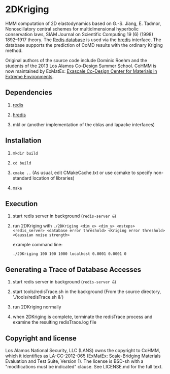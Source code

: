 2DKriging
=========

HMM computation of 2D elastodynamics based on G.-S. Jiang, E. Tadmor, Nonoscillatory central schemes for multidimensional hyperbolic conservation laws, SIAM Journal on Scientific Computing 19 (6) (1998) 1892–1917 theory. The [Redis database](http://redis.io) is used via the [hredis](https://github.com/redis/hiredis) interface. The database supports the prediction of CoMD results with the ordinary Kriging method. 

Original authors of the source code include Dominic Roehm and the students of the 2013 Los Alamos Co-Design Summer School. CoHMM is now maintained by ExMatEx: [Exascale Co-Design Center for Materials in Extreme Environments](exmatex.org).

Dependencies
------------

1. [redis](http://redis.io)

2. [hredis](https://github.com/redis/hiredis)

3. mkl or (another implementation of the cblas and lapacke interfaces)

Installation
------------

1. `mkdir build`

2. `cd build`

3. `cmake ..`
    (As usual, edit CMakeCache.txt or use ccmake to specify non-standard location of libraries)
    
4. `make`

Execution
---------

1. start redis server in background (`redis-server &`)

2. run 2DKriging with `./2DKriging <dim_x> <dim_y> <nsteps> <redis_server> <database error threshold> <Kriging error threshold> <Gaussian noise strength>`

   example command line:

   `./2DKriging 100 100 1000 localhost 0.0001 0.0001 0`

Generating a Trace of Database Accesses
---------

1. start redis server in background (`redis-server &`)

2. start tools/redisTrace.sh in the background (From the source directory, './tools/redisTrace.sh &')

3. run 2DKriging normally

4. when 2DKriging is complete, terminate the redisTrace process and examine the resulting redisTrace.log file

Copyright and license
---------------------

Los Alamos National Security, LLC (LANS) owns the copyright to CoHMM, which it identifies as LA-CC-2012-065 (ExMatEx: Scale-Bridging Materials Evaluation and Test Suite, Version 1). The license is BSD-sh with a "modifications must be indicated" clause.  See LICENSE.md for the full text.


